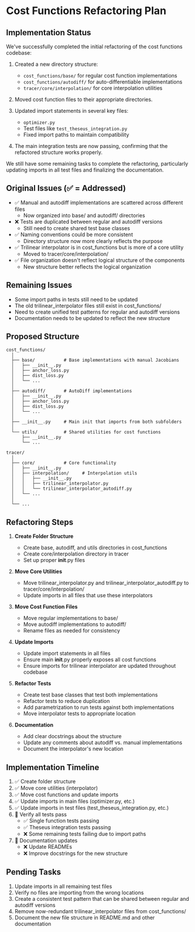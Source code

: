 # Cost Functions Refactoring Plan

## Implementation Status
We've successfully completed the initial refactoring of the cost functions codebase:

1. Created a new directory structure:
   - `cost_functions/base/` for regular cost function implementations
   - `cost_functions/autodiff/` for auto-differentiable implementations
   - `tracer/core/interpolation/` for core interpolation utilities

2. Moved cost function files to their appropriate directories.

3. Updated import statements in several key files:
   - `optimizer.py`
   - Test files like `test_theseus_integration.py`
   - Fixed import paths to maintain compatibility

4. The main integration tests are now passing, confirming that the refactored structure works properly.

We still have some remaining tasks to complete the refactoring, particularly updating imports in all test files and finalizing the documentation.

## Original Issues (✅ = Addressed)
- ✅ Manual and autodiff implementations are scattered across different files
  - Now organized into base/ and autodiff/ directories
- ❌ Tests are duplicated between regular and autodiff versions
  - Still need to create shared test base classes
- ✅ Naming conventions could be more consistent
  - Directory structure now more clearly reflects the purpose
- ✅ Trilinear interpolator is in cost_functions but is more of a core utility
  - Moved to tracer/core/interpolation/
- ✅ File organization doesn't reflect logical structure of the components
  - New structure better reflects the logical organization

## Remaining Issues
- Some import paths in tests still need to be updated
- The old trilinear_interpolator files still exist in cost_functions/
- Need to create unified test patterns for regular and autodiff versions
- Documentation needs to be updated to reflect the new structure

## Proposed Structure

```
cost_functions/
  │
  ├── base/           # Base implementations with manual Jacobians
  │   ├── __init__.py
  │   ├── anchor_loss.py
  │   ├── dist_loss.py
  │   └── ...
  │
  ├── autodiff/       # AutoDiff implementations
  │   ├── __init__.py
  │   ├── anchor_loss.py
  │   ├── dist_loss.py
  │   └── ...
  │
  ├── __init__.py     # Main init that imports from both subfolders
  │
  └── utils/          # Shared utilities for cost functions
      ├── __init__.py
      └── ...

tracer/
  │
  ├── core/           # Core functionality
  │   ├── __init__.py
  │   ├── interpolation/     # Interpolation utils
  │   │   ├── __init__.py
  │   │   ├── trilinear_interpolator.py
  │   │   └── trilinear_interpolator_autodiff.py
  │   └── ...
  │
  └── ...
```

## Refactoring Steps

1. **Create Folder Structure**
   - Create base, autodiff, and utils directories in cost_functions
   - Create core/interpolation directory in tracer
   - Set up proper __init__.py files

2. **Move Core Utilities**
   - Move trilinear_interpolator.py and trilinear_interpolator_autodiff.py to tracer/core/interpolation/
   - Update imports in all files that use these interpolators

3. **Move Cost Function Files**
   - Move regular implementations to base/
   - Move autodiff implementations to autodiff/
   - Rename files as needed for consistency
   
4. **Update Imports**
   - Update import statements in all files
   - Ensure main __init__.py properly exposes all cost functions
   - Ensure imports for trilinear interpolator are updated throughout codebase

5. **Refactor Tests**
   - Create test base classes that test both implementations
   - Refactor tests to reduce duplication
   - Add parametrization to run tests against both implementations
   - Move interpolator tests to appropriate location

6. **Documentation**
   - Add clear docstrings about the structure
   - Update any comments about autodiff vs. manual implementations
   - Document the interpolator's new location

## Implementation Timeline
1. ✅ Create folder structure 
2. ✅ Move core utilities (interpolator)
3. ✅ Move cost functions and update imports
4. ✅ Update imports in main files (optimizer.py, etc.)
5. ✅ Update imports in test files (test_theseus_integration.py, etc.)
6. 🔄 Verify all tests pass
   - ✅ Single function tests passing
   - ✅ Theseus integration tests passing 
   - ❌ Some remaining tests failing due to import paths
7. 🔄 Documentation updates
   - ❌ Update READMEs
   - ❌ Improve docstrings for the new structure

## Pending Tasks
1. Update imports in all remaining test files
2. Verify no files are importing from the wrong locations
3. Create a consistent test pattern that can be shared between regular and autodiff versions
4. Remove now-redundant trilinear_interpolator files from cost_functions/
5. Document the new file structure in README.md and other documentation